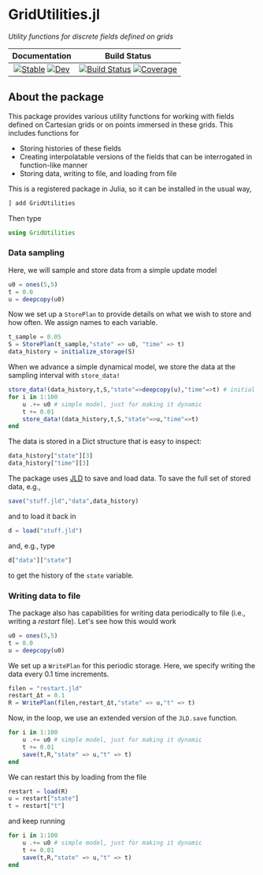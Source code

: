 # GridUtilities.jl

_Utility functions for discrete fields defined on grids_

| Documentation | Build Status |
|:---:|:---:|
| [![Stable](https://img.shields.io/badge/docs-stable-blue.svg)](https://JuliaIBPM.github.io/GridUtilities.jl/stable) [![Dev](https://img.shields.io/badge/docs-dev-blue.svg)](https://JuliaIBPM.github.io/GridUtilities.jl/dev) | [![Build Status](https://github.com/JuliaIBPM/GridUtilities.jl/workflows/CI/badge.svg)](https://github.com/JuliaIBPM/GridUtilities.jl/actions) [![Coverage](https://codecov.io/gh/JuliaIBPM/GridUtilities.jl/branch/master/graph/badge.svg)](https://codecov.io/gh/JuliaIBPM/GridUtilities.jl) |

## About the package

This package provides various utility functions for working with fields defined on Cartesian grids or on points immersed in these grids. This includes functions for
* Storing histories of these fields
* Creating interpolatable versions of the fields that can be interrogated in function-like manner
* Storing data, writing to file, and loading from file

This is a registered package in Julia, so it can be installed in the usual way,

```julia
] add GridUtilities
```
Then type
```julia
using GridUtilities
```

### Data sampling

Here, we will sample and store data from a simple update model

```julia
u0 = ones(5,5)
t = 0.0
u = deepcopy(u0)
```
Now we set up a `StorePlan` to provide details on what we wish to store and how often. We assign names to each variable.

```julia
t_sample = 0.05
S = StorePlan(t_sample,"state" => u0, "time" => t)
data_history = initialize_storage(S)
```
When we advance a simple dynamical model, we store the data at the sampling interval with `store_data!`

```julia
store_data!(data_history,t,S,"state"=>deepcopy(u),"time"=>t) # initial state
for i in 1:100
    u .+= u0 # simple model, just for making it dynamic
    t += 0.01
    store_data!(data_history,t,S,"state"=>u,"time"=>t)
end
```

The data is stored in a Dict structure that is easy to inspect:
```julia
data_history["state"][3]
data_history["time"][3]
```

The package uses [JLD](https://github.com/JuliaIO/JLD.jl) to save and load data. To save the full set of stored data, e.g.,
```julia
save("stuff.jld","data",data_history)
```
and to load it back in
```julia
d = load("stuff.jld")
```
and, e.g., type
```julia
d["data"]["state"]
```
to get the history of the `state` variable.

### Writing data to file

The package also has capabilities for writing data periodically to file (i.e., writing a *restart* file). Let's see how this would work

```julia
u0 = ones(5,5)
t = 0.0
u = deepcopy(u0)
```

We set up a `WritePlan` for this periodic storage. Here, we specify writing the data every 0.1 time increments.
```julia
filen = "restart.jld"
restart_Δt = 0.1
R = WritePlan(filen,restart_Δt,"state" => u,"t" => t)
```

Now, in the loop, we use an extended version of the `JLD.save` function.
```julia
for i in 1:100
    u .+= u0 # simple model, just for making it dynamic
    t += 0.01
    save(t,R,"state" => u,"t" => t)
end
```

We can restart this by loading from the file
```julia
restart = load(R)
u = restart["state"]
t = restart["t"]
```
and keep running
```julia
for i in 1:100
    u .+= u0 # simple model, just for making it dynamic
    t += 0.01
    save(t,R,"state" => u,"t" => t)
end
```
